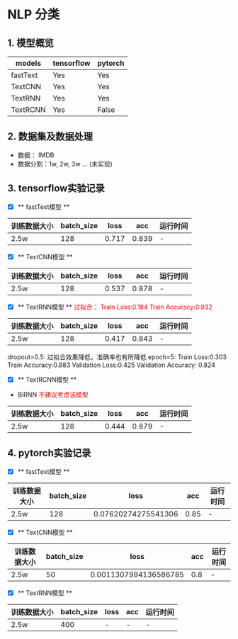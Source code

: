 # NLP 分类

## 1. 模型概览


| models | tensorflow | pytorch |
| - | - | - |
|  fastText  |   Yes   |   Yes    |
|  TextCNN  |   Yes   |   Yes    |
|  TextRNN  |   Yes   |   Yes    |
|  TextRCNN  |   Yes   |   False    |



## 2. 数据集及数据处理
* 数据： IMDB
* 数据分割：1w, 2w, 3w ...   (未实现)


## 3. tensorflow实验记录
- [x] ** fastText模型 **

| 训练数据大小 | batch_size | loss | acc | 运行时间 |
| - | - | - | - | - |
| 2.5w | 128 | 0.717 | 0.839 | - |


- [x] ** TextCNN模型 **

| 训练数据大小 | batch_size | loss | acc | 运行时间 |
| - | - | - | - | - |
| 2.5w | 128 | 0.537 | 0.878 | - |


- [x] ** TextRNN模型 **
<font color="red">过拟合：  Train Loss:0.184	Train Accuracy:0.932</font>

| 训练数据大小 | batch_size | loss | acc | 运行时间 |
| - | - | - | - | - |
| 2.5w | 128 | 0.417 | 0.843 | - |

dropout=0.5:  过拟合效果降低，准确率也有所降低
epoch=5:
Train Loss:0.303	Train Accuracy:0.883
Validation Loss:0.425	Validation Accuracy: 0.824


- [x] ** TextRCNN模型 **  
* BiRNN
<font color="red">不建议考虑该模型</font>

| 训练数据大小 | batch_size | loss | acc | 运行时间 |
| - | - | - | - | - |
| 2.5w | 128 | 0.444 | 0.879 | - |



## 4. pytorch实验记录
- [x] ** fastText模型 **

| 训练数据大小 | batch_size | loss | acc | 运行时间 |
| - | - | - | - | - |
| 2.5w | 128 | 0.07620274275541306 | 0.85 | - |

- [x] ** TextCNN模型 **

| 训练数据大小 | batch_size | loss | acc | 运行时间 |
| - | - | - | - | - |
| 2.5w | 50 | 0.0011307994136586785 | 0.8 | - |


- [x] ** TextRNN模型 **

| 训练数据大小 | batch_size | loss | acc | 运行时间 |
| - | - | - | - | - |
| 2.5w | 400 | - | - | - |
